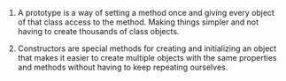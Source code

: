 1) A prototype is a way of setting a method once and giving every object of that class access to the method. Making things simpler and not having to create thousands of class objects.

2) Constructors are special methods for creating and initializing an object that makes it easier to create multiple objects with the same properties and methods without having to keep repeating ourselves.
